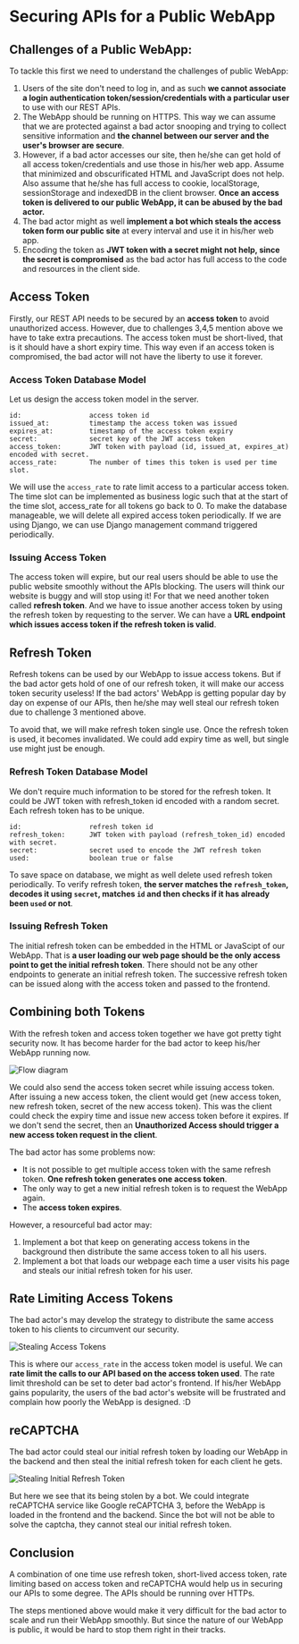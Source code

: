 # Securing APIs for a Public WebApp

## Challenges of a Public WebApp:
To tackle this first we need to understand the challenges of public WebApp:
1. Users of the site don't need to log in, and as such **we cannot associate a login authentication token/session/credentials with a particular user** to use with our REST APIs.
2. The WebApp should be running on HTTPS. This way we can assume that we are protected against a bad actor snooping and trying to collect sensitive information and **the channel between our server and the user's browser are secure**.
3. However, if a bad actor accesses our site, then he/she can get hold of all access token/credentials and use those in his/her web app. Assume that minimized and obscurificated HTML and JavaScript does not help. Also assume that he/she has full access to cookie, localStorage, sessionStorage and indexedDB in the client browser. **Once an access token is delivered to our public WebApp, it can be abused by the bad actor.**
4. The bad actor might as well **implement a bot which steals the access token form our public site** at every interval and use it in his/her web app.
5. Encoding the token as **JWT token with a secret might not help, since the secret is compromised** as the bad actor has full access to the code and resources in the client side.

## Access Token
Firstly, our REST API needs to be secured by an **access token** to avoid unauthorized access. However, due to challenges 3,4,5 mention above we have to take extra precautions. The access token must be short-lived, that is it should have a short expiry time.  This way even if an access token is compromised, the bad actor will not have the liberty to use it forever. 

### Access Token Database Model
Let us design the access token model in the server.

```
id:                 access token id
issued_at:          timestamp the access token was issued
expires_at:         timestamp of the access token expiry 
secret:             secret key of the JWT access token
access_token:       JWT token with payload (id, issued_at, expires_at) encoded with secret.
access_rate:        The number of times this token is used per time slot.
```

We will use the `access_rate` to rate limit access to a particular access token. The time slot can be implemented as business logic such that at the start of the time slot, access_rate for all tokens go back to 0. To make the database manageable, we will delete all expired access token periodically. If we are using Django, we can use Django management command triggered periodically.

### Issuing Access Token
The access token will expire, but our real users should be able to use the public website smoothly without the APIs blocking. The users will think our website is buggy and will stop using it! For that we need another token called **refresh token**. And we have to issue another access token by using the refresh token by requesting to the server. We can have a **URL endpoint which issues access token if the refresh token is valid**. 

## Refresh Token
Refresh tokens can be used by our WebApp to issue access tokens. But if the bad actor gets hold of one of our refresh token, it will make our access token security useless! If the bad actors' WebApp is getting popular day by day on expense of our APIs, then he/she may well steal our refresh token due to challenge 3 mentioned above.

To avoid that, we will make refresh token single use. Once the refresh token is used, it becomes invalidated. We could add expiry time as well, but single use might just be enough.

### Refresh Token Database Model
We don't require much information to be stored for the refresh token. It could be JWT token with refresh_token id encoded with a random secret. Each refresh token has to be unique. 

```
id:                 refresh token id
refresh_token:      JWT token with payload (refresh_token_id) encoded with secret.
secret:             secret used to encode the JWT refresh token
used:               boolean true or false
```

To save space on database, we might as well delete used refresh token periodically. 
To verify refresh token, **the server matches the `refresh_token`, decodes it using `secret`, matches `id` and then checks if it has already been `used` or not**.

### Issuing Refresh Token
The initial refresh token can be embedded in the HTML or JavaScipt of our WebApp. That is **a user loading our web page should be the only access point to get the initial refresh token**. There should not be any other endpoints to generate an initial refresh token. The successive refresh token can be issued along with the access token and passed to the frontend.

## Combining both Tokens
With the refresh token and access token together we have got pretty tight security now. It has become harder for the bad actor to keep his/her WebApp running now. 

![Flow diagram](images/flow.png)

We could also send the access token secret while issuing access token. After issuing a new access token, the client would get (new access token, new refresh token, secret of the new access token). This was the client could check the expiry time and issue new access token before it expires. If we don't send the secret, then an **Unauthorized Access should trigger a new access token request in the client**.

The bad actor has some problems now:
* It is not possible to get multiple access token with the same refresh token. **One refresh token generates one access token**.
* The only way to get a new initial refresh token is to request the WebApp again.
* The **access token expires**. 

However, a resourceful bad actor may:
1. Implement a bot that keep on generating access tokens in the background then distribute the same access token to all his users.
2. Implement a bot that loads our webpage each time a user visits his page and steals our initial refresh token for his user.

## Rate Limiting Access Tokens

The bad actor's may develop the strategy to distribute the same access token to his clients to circumvent our security. 


![Stealing Access Tokens](images/steal_access_token.png)

This is where our `access_rate` in the access token model is useful. We can **rate limit the calls to our API based on the access token used**. The rate limit threshold can be set to deter bad actor's frontend. If his/her WebApp gains popularity, the users of the bad actor's website will be frustrated and complain how poorly the WebApp is designed. :D

## reCAPTCHA

The bad actor could steal our initial refresh token by loading our WebApp in the backend and then steal the initial refresh token for each client he gets.


![Stealing Initial Refresh Token](images/steal_initial_refresh_token.png)

But here we see that its being stolen by a bot. We could integrate reCAPTCHA service like Google reCAPTCHA 3, before the WebApp is loaded in the frontend and the backend. Since the bot will not be able to solve the captcha, they cannot steal our initial refresh token.

## Conclusion

A combination of one time use refresh token, short-lived access token, rate limiting based on access token and reCAPTCHA would help us in securing our APIs to some degree. The APIs should be running over HTTPs.

The steps mentioned above would make it very difficult for the bad actor to scale and run their WebApp smoothly. But since the nature of our WebApp is public, it would be hard to stop them right in their tracks.
